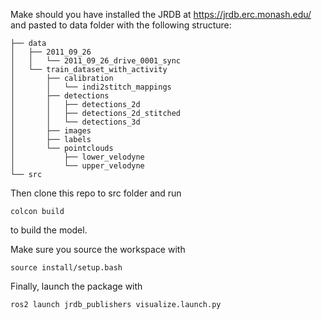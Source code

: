 Make should you have installed the JRDB at https://jrdb.erc.monash.edu/ and pasted to data folder with the following structure:
```
├── data
│   ├── 2011_09_26
│   │   └── 2011_09_26_drive_0001_sync
│   └── train_dataset_with_activity
│       ├── calibration
│       │   └── indi2stitch_mappings
│       ├── detections
│       │   ├── detections_2d
│       │   ├── detections_2d_stitched
│       │   └── detections_3d
│       ├── images
│       ├── labels
│       └── pointclouds
│           ├── lower_velodyne 
│           └── upper_velodyne
└── src
```

Then clone this repo to src folder and run
```
colcon build 
```
to build the model. 

Make sure you source the workspace with
```
source install/setup.bash
```

Finally, launch the package with
```
ros2 launch jrdb_publishers visualize.launch.py
```
